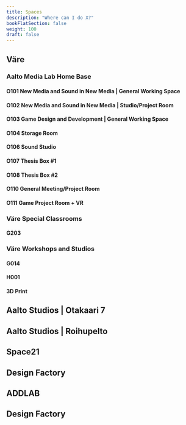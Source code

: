 ```yaml
---
title: Spaces
description: "Where can I do X?"
bookFlatSection: false
weight: 100
draft: false
---
```


## Väre

### Aalto Media Lab Home Base

#### O101 New Media and Sound in New Media | General Working Space

#### O102 New Media and Sound in New Media | Studio/Project Room

#### O103 Game Design and Development | General Working Space

#### O104 Storage Room

#### O106 Sound Studio

#### O107 Thesis Box #1

#### O108 Thesis Box #2

#### O110 General Meeting/Project Room

#### O111 Game Project Room + VR

### Väre Special Classrooms

#### G203

### Väre Workshops and Studios

#### G014

#### H001

#### 3D Print

## Aalto Studios | Otakaari 7

## Aalto Studios | Roihupelto

## Space21

## Design Factory

## ADDLAB

## Design Factory